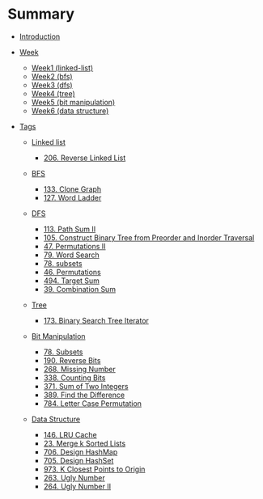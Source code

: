 # Summary

* [Introduction](README.md)

* [Week](week/index.md)
  * [Week1 (linked-list)](week/week1/20190407_20190413.md)
  * [Week2 (bfs)](week/week2/20190414_20190420.md)
  * [Week3 (dfs)](week/week3/20190421_20190427.md)
  * [Week4 (tree)](week/week4/20190428_20190504.md)
  * [Week5 (bit manipulation)](week/week5/20190512_20190518.md)
  * [Week6 (data structure)](week/week6/20190519-20190525.md)

* [Tags](tags/index.md)
  * [Linked list](tags/linked-list/index.md)
    * [206. Reverse Linked List](tags/linked-list/206.reverse-linked-list.md)

  * [BFS](bfs/index.md)
    * [133. Clone Graph](tags/bfs/133.clone-graph.md)
    * [127. Word Ladder](tags/bfs/127.word-ladder.md)

  * [DFS](dfs/index.md)
    * [113. Path Sum II](tags/dfs/113.path-sum-II.md)
    * [105. Construct Binary Tree from Preorder and Inorder Traversal](tags/dfs/105.construct-binary-tree-from-preorder-and-inorder-traversal.md)
    * [47. Permutations II](tags/dfs/47.permutations-II.md)
    * [79. Word Search](tags/dfs/79.word-search.md)
    * [78. subsets](tags/dfs/78.subsets.md)
    * [46. Permutations](tags/dfs/46.permutations.md)
    * [494. Target Sum](tags/dfs/494.target-sum.md)
    * [39. Combination Sum](tags/dfs/39.combination-sum.md)

  * [Tree](tree/index.md)
    * [173. Binary Search Tree Iterator](tags/tree/173.binary-search-tree-iterator.md)

  * [Bit Manipulation](bit-manipulation/index.md)
      * [78. Subsets](tags/bit-manipulation/78.subsets.md)
      * [190. Reverse Bits](tags/bit-manipulation/190.reverse-bits.md)
      * [268. Missing Number](tags/bit-manipulation/268.missing-number.md)
      * [338. Counting Bits](tags/bit-manipulation/338.counting-bits.md)
      * [371. Sum of Two Integers](tags/bit-manipulation/371.sum-of-two-integers.md)
      * [389. Find the Difference](tags/bit-manipulation/389.find-the-difference.md)
      * [784. Letter Case Permutation](tags/bit-manipulation/784.letter-case-permutation.md)

  * [Data Structure](data-structure/index.md)
      * [146. LRU Cache](tags/data-structure/146.lru-cache.md)
      * [23. Merge k Sorted Lists](tags/data-structure/23.merge-k-sorted-lists.md)
      * [706. Design HashMap]()
      * [705. Design HashSet]()
      * [973. K Closest Points to Origin]()
      * [263. Ugly Number]()
      * [264. Ugly Number II]()